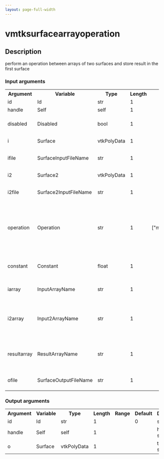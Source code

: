 ```yaml
---
layout: page-full-width
---
```

<h1>vmtksurfacearrayoperation</h1>
<h2>Description</h2>
perform an operation between arrays of two surfaces and store result in the first surface
<h3>Input arguments</h3>
<table class="vmtkscripts">
<tr>
<th>Argument</th><th>Variable</th><th>Type</th><th>Length</th><th>Range</th><th>Default</th><th>Description</th>
</tr>
<tr><td>id</td><td>Id</td><td>str</td><td>1</td><td></td><td>0</td><td>script id</td>
</tr>
<tr><td>handle</td><td>Self</td><td>self</td><td>1</td><td></td><td></td><td>handle to self</td>
</tr>
<tr><td>disabled</td><td>Disabled</td><td>bool</td><td>1</td><td></td><td>0</td><td>disable execution and piping</td>
</tr>
<tr><td>i</td><td>Surface</td><td>vtkPolyData</td><td>1</td><td></td><td></td><td>the input surface</td>
</tr>
<tr><td>ifile</td><td>SurfaceInputFileName</td><td>str</td><td>1</td><td></td><td></td><td>filename for the default Surface reader</td>
</tr>
<tr><td>i2</td><td>Surface2</td><td>vtkPolyData</td><td>1</td><td></td><td></td><td>the second input surface</td>
</tr>
<tr><td>i2file</td><td>Surface2InputFileName</td><td>str</td><td>1</td><td></td><td></td><td>filename for the default Surface2 reader</td>
</tr>
<tr><td>operation</td><td>Operation</td><td>str</td><td>1</td><td>["multiplybyc","addc","add","subtract","multiply","min","max"]</td><td>add</td><td>the operation to be performed on the array; multiplybyc and addc only require the first input Surface to be specified</td>
</tr>
<tr><td>constant</td><td>Constant</td><td>float</td><td>1</td><td></td><td>0.0</td><td>the value of the constant for multiplybyc and addc</td>
</tr>
<tr><td>iarray</td><td>InputArrayName</td><td>str</td><td>1</td><td></td><td>None</td><td>the name of the array on the first surface</td>
</tr>
<tr><td>i2array</td><td>Input2ArrayName</td><td>str</td><td>1</td><td></td><td>None</td><td>the name of the array on the second surface; if unspecified, InputArrayName is used</td>
</tr>
<tr><td>resultarray</td><td>ResultArrayName</td><td>str</td><td>1</td><td></td><td>Result</td><td>the name of the array where the result of the operation is stored</td>
</tr>
<tr><td>ofile</td><td>SurfaceOutputFileName</td><td>str</td><td>1</td><td></td><td></td><td>filename for the default Surface writer</td>
</tr>
</table>
<h3>Output arguments</h3>
<table class="vmtkscripts">
<tr>
<th>Argument</th><th>Variable</th><th>Type</th><th>Length</th><th>Range</th><th>Default</th><th>Description</th>
</tr>
<tr><td>id</td><td>Id</td><td>str</td><td>1</td><td></td><td>0</td><td>script id</td>
</tr>
<tr><td>handle</td><td>Self</td><td>self</td><td>1</td><td></td><td></td><td>handle to self</td>
</tr>
<tr><td>o</td><td>Surface</td><td>vtkPolyData</td><td>1</td><td></td><td></td><td>the output surface</td>
</tr>
</table>

